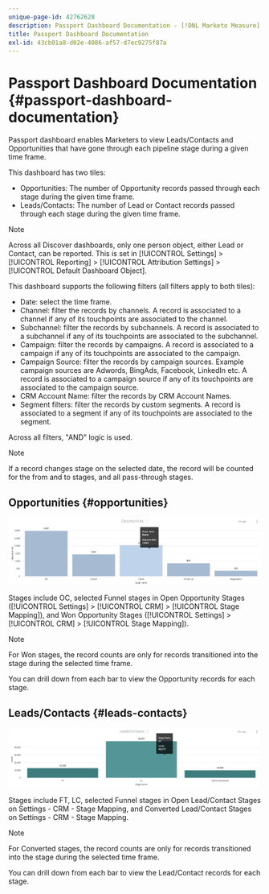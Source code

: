 ```yaml
---
unique-page-id: 42762628
description: Passport Dashboard Documentation - [!DNL Marketo Measure] - Product Documentation
title: Passport Dashboard Documentation
exl-id: 43cb01a8-d02e-4086-af57-d7ec9275f87a
---
```

# Passport Dashboard Documentation {#passport-dashboard-documentation}

Passport dashboard enables Marketers to view Leads/Contacts and Opportunities that have gone through each pipeline stage during a given time frame.

This dashboard has two tiles:

* Opportunities: The number of Opportunity records passed through each stage during the given time frame.
* Leads/Contacts: The number of Lead or Contact records passed through each stage during the given time frame.

>[!NOTE]
>
>Across all Discover dashboards, only one person object, either Lead or Contact, can be reported. This is set in [!UICONTROL Settings] > [!UICONTROL Reporting] > [!UICONTROL Attribution Settings] > [!UICONTROL Default Dashboard Object].

This dashboard supports the following filters (all filters apply to both tiles):

* Date: select the time frame.
* Channel: filter the records by channels. A record is associated to a channel if any of its touchpoints are associated to the channel.
* Subchannel: filter the records by subchannels. A record is associated to a subchannel if any of its touchpoints are associated to the subchannel.
* Campaign: filter the records by campaigns. A record is associated to a campaign if any of its touchpoints are associated to the campaign.
* Campaign Source: filter the records by campaign sources. Example campaign sources are Adwords, BingAds, Facebook, LinkedIn etc. A record is associated to a campaign source if any of its touchpoints are associated to the campaign source.
* CRM Account Name: filter the records by CRM Account Names.
* Segment filters: filter the records by custom segments. A record is associated to a segment if any of its touchpoints are associated to the segment.

Across all filters, "AND" logic is used.

>[!NOTE]
>
>If a record changes stage on the selected date, the record will be counted for the from and to stages, and all pass-through stages.

## Opportunities {#opportunities}

![](assets/one-1.png)

Stages include OC, selected Funnel stages in Open Opportunity Stages ([!UICONTROL Settings] > [!UICONTROL CRM] > [!UICONTROL Stage Mapping]), and Won Opportunity Stages ([!UICONTROL Settings] > [!UICONTROL CRM] > [!UICONTROL Stage Mapping]).

>[!NOTE]
>
>For Won stages, the record counts are only for records transitioned into the stage during the selected time frame.

You can drill down from each bar to view the Opportunity records for each stage.

## Leads/Contacts {#leads-contacts}

![](assets/two-1.png)

Stages include FT, LC, selected Funnel stages in Open Lead/Contact Stages on Settings - CRM - Stage Mapping, and Converted Lead/Contact Stages on Settings - CRM - Stage Mapping.

>[!NOTE]
>
>For Converted stages, the record counts are only for records transitioned into the stage during the selected time frame.

You can drill down from each bar to view the Lead/Contact records for each stage.
